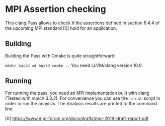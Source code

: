 MPI Assertion checking
======= 

This clang Pass allows to check if the assertions defined in section 6.4.4 of the upcoming MPi standard [0] hold for an application.

Building
-----------
Building the Pass with Cmake is quite straightforward:

``mkdir build
cd build
cmake ..``
You need LLVM/clang version 10.0.

Running
-----------
For running the pass, you need an MPi Implementation built with clang (Tested with mpich 3.3.2).
For convenience you can use the `run.sh` script in order to run the anaylsis.
The Analysis results are printed to the command line.


[0] https://www.mpi-forum.org/docs/drafts/mpi-2019-draft-report.pdf
